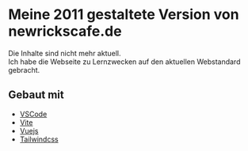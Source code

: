 # Meine 2011 gestaltete Version von newrickscafe.de

Die Inhalte sind nicht mehr aktuell.  
Ich habe die Webseite zu Lernzwecken auf den aktuellen Webstandard gebracht.

## Gebaut mit

-   [VSCode](https://code.visualstudio.com/)
-   [Vite](https://vitejs.dev/)
-   [Vuejs](https://vuejs.org/)
-   [Tailwindcss](https://tailwindcss.com/)
